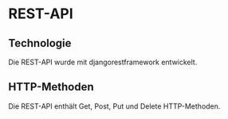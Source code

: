 # REST-API

## Technologie

Die REST-API wurde mit djangorestframework entwickelt.

## HTTP-Methoden

Die REST-API enthält Get, Post, Put und Delete HTTP-Methoden. 




